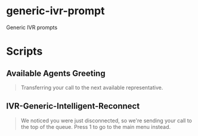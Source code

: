 # generic-ivr-prompt
Generic IVR prompts


# Scripts


## Available Agents Greeting
>Transferring your call to the next available representative.


## IVR-Generic-Intelligent-Reconnect
>We noticed you were just disconnected, so we're sending your call to the top of the queue. Press 1 to go to the main menu instead.

